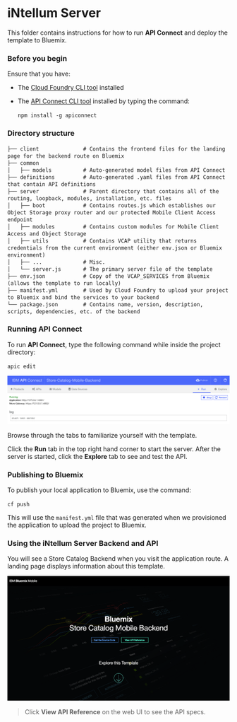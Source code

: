 # iNtellum Server
This folder contains instructions for how to run **API Connect** and deploy the template to Bluemix.

### Before you begin
Ensure that you have:

* The [Cloud Foundry CLI tool](https://github.com/cloudfoundry/cli) installed
* The [API Connect CLI tool](https://www.npmjs.com/package/apiconnect) installed by typing the command:

	`npm install -g apiconnect`

### Directory structure
    ├── client              # Contains the frontend files for the landing page for the backend route on Bluemix
    ├── common
    │   ├── models          # Auto-generated model files from API Connect
    ├── definitions         # Auto-generated .yaml files from API Connect that contain API definitions
    ├── server              # Parent directory that contains all of the routing, loopback, modules, installation, etc. files
    │   ├── boot            # Contains routes.js which establishes our Object Storage proxy router and our protected Mobile Client Access endpoint
    │   ├── modules         # Contains custom modules for Mobile Client Access and Object Storage
    │   ├── utils           # Contains VCAP utility that returns credentials from the current environment (either env.json or Bluemix environment)
    │   ├── ...             # Misc.
    │   └── server.js       # The primary server file of the template
    ├── env.json            # Copy of the VCAP_SERVICES from Bluemix (allows the template to run locally)
    ├── manifest.yml        # Used by Cloud Foundry to upload your project to Bluemix and bind the services to your backend
    └── package.json        # Contains name, version, description, scripts, dependencies, etc. of the backend

### Running API Connect
To run **API Connect**, type the following command while inside the project directory:

`apic edit`

<img src="readme/apiconnect.png"/>

Browse through the tabs to familiarize yourself with the template.

Click the **Run** tab in the top right hand corner to start the server. After the server is started, click the **Explore** tab to see and test the API.

### Publishing to Bluemix
To publish your local application to Bluemix, use the command:

`cf push`

This will use the `manifest.yml` file that was generated when we provisioned the application to upload the project to Bluemix.

### Using the iNtellum Server Backend and API
You will see a Store Catalog Backend when you visit the application route. A landing page displays information about this template.

<img src="readme/landingpage.png"/>

> Click **View API Reference** on the web UI to see the API specs.
